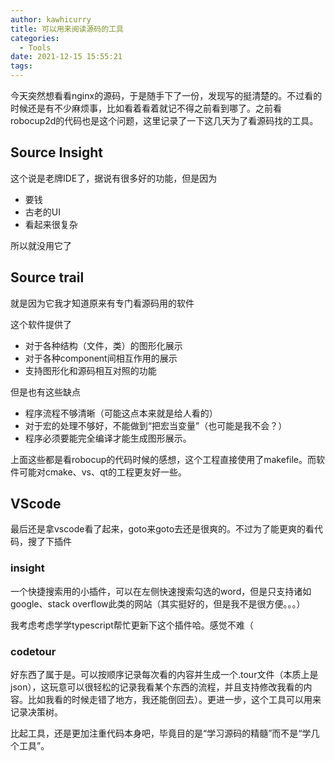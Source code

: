 ```yaml
---
author: kawhicurry
title: 可以用来阅读源码的工具
categories:
  - Tools
date: 2021-12-15 15:55:21
tags:
---
```


今天突然想看看nginx的源码，于是随手下了一份，发现写的挺清楚的。不过看的时候还是有不少麻烦事，比如看着看着就记不得之前看到哪了。之前看robocup2d的代码也是这个问题，这里记录了一下这几天为了看源码找的工具。

## Source Insight

这个说是老牌IDE了，据说有很多好的功能，但是因为

- 要钱
- 古老的UI
- 看起来很复杂

所以就没用它了

## Source trail

就是因为它我才知道原来有专门看源码用的软件

这个软件提供了

- 对于各种结构（文件，类）的图形化展示
- 对于各种component间相互作用的展示
- 支持图形化和源码相互对照的功能

但是也有这些缺点

- 程序流程不够清晰（可能这点本来就是给人看的）
- 对于宏的处理不够好，不能做到“把宏当变量”（也可能是我不会？）
- 程序必须要能完全编译才能生成图形展示。

上面这些都是看robocup的代码时候的感想，这个工程直接使用了makefile。而软件可能对cmake、vs、qt的工程更友好一些。

## VScode

最后还是拿vscode看了起来，goto来goto去还是很爽的。不过为了能更爽的看代码，搜了下插件

### insight

一个快捷搜索用的小插件，可以在左侧快速搜索勾选的word，但是只支持诸如google、stack overflow此类的网站（其实挺好的，但是我不是很方便。。。）

我考虑考虑学学typescript帮忙更新下这个插件哈。感觉不难（

### codetour

好东西了属于是。可以按顺序记录每次看的内容并生成一个.tour文件（本质上是json），这玩意可以很轻松的记录我看某个东西的流程，并且支持修改我看的内容。比如我看的时候走错了地方，我还能倒回去）。更进一步，这个工具可以用来记录决策树。



比起工具，还是更加注重代码本身吧，毕竟目的是“学习源码的精髓”而不是“学几个工具”。